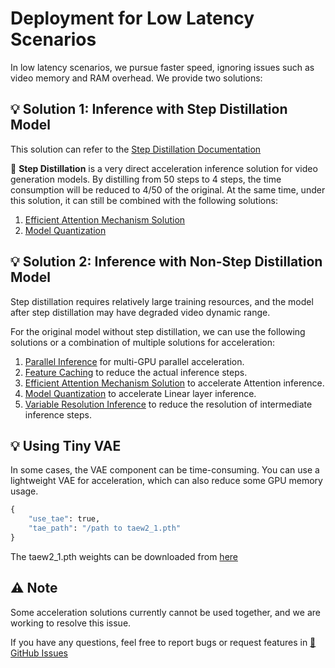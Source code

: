 # Deployment for Low Latency Scenarios

In low latency scenarios, we pursue faster speed, ignoring issues such as video memory and RAM overhead. We provide two solutions:

## 💡 Solution 1: Inference with Step Distillation Model

This solution can refer to the [Step Distillation Documentation](https://lightx2v-en.readthedocs.io/en/latest/method_tutorials/step_distill.html)

🧠 **Step Distillation** is a very direct acceleration inference solution for video generation models. By distilling from 50 steps to 4 steps, the time consumption will be reduced to 4/50 of the original. At the same time, under this solution, it can still be combined with the following solutions:
1. [Efficient Attention Mechanism Solution](https://lightx2v-en.readthedocs.io/en/latest/method_tutorials/attention.html)
2. [Model Quantization](https://lightx2v-en.readthedocs.io/en/latest/method_tutorials/quantization.html)

## 💡 Solution 2: Inference with Non-Step Distillation Model

Step distillation requires relatively large training resources, and the model after step distillation may have degraded video dynamic range.

For the original model without step distillation, we can use the following solutions or a combination of multiple solutions for acceleration:

1. [Parallel Inference](https://lightx2v-en.readthedocs.io/en/latest/method_tutorials/parallel.html) for multi-GPU parallel acceleration.
2. [Feature Caching](https://lightx2v-en.readthedocs.io/en/latest/method_tutorials/cache.html) to reduce the actual inference steps.
3. [Efficient Attention Mechanism Solution](https://lightx2v-en.readthedocs.io/en/latest/method_tutorials/attention.html) to accelerate Attention inference.
4. [Model Quantization](https://lightx2v-en.readthedocs.io/en/latest/method_tutorials/quantization.html) to accelerate Linear layer inference.
5. [Variable Resolution Inference](https://lightx2v-en.readthedocs.io/en/latest/method_tutorials/changing_resolution.html) to reduce the resolution of intermediate inference steps.

## 💡 Using Tiny VAE

In some cases, the VAE component can be time-consuming. You can use a lightweight VAE for acceleration, which can also reduce some GPU memory usage.

```python
{
    "use_tae": true,
    "tae_path": "/path to taew2_1.pth"
}
```
The taew2_1.pth weights can be downloaded from [here](https://github.com/madebyollin/taehv/raw/refs/heads/main/taew2_1.pth)

## ⚠️ Note

Some acceleration solutions currently cannot be used together, and we are working to resolve this issue.

If you have any questions, feel free to report bugs or request features in [🐛 GitHub Issues](https://github.com/ModelTC/lightx2v/issues)
